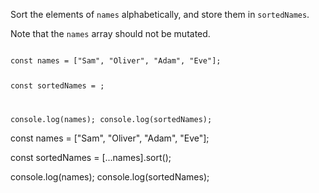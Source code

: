 Sort the elements of `names` alphabetically,
and
store them in `sortedNames`.

Note that the `names` array
should not be mutated.

<codeblock type="exercise" language="javascript" testMode="fixedInput">
<code>
const names = ["Sam", "Oliver", "Adam", "Eve"];

const sortedNames = ;

console.log(names);
console.log(sortedNames);
</code>

<solution>
const names = ["Sam", "Oliver", "Adam", "Eve"];

const sortedNames = [...names].sort();

console.log(names);
console.log(sortedNames);
</solution>
</codeblock>